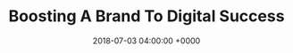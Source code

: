 ---
title: 'Boosting A Brand To Digital Success'
name: "usdrs"
night_header: false
night_footer: true
language: en
published: true
slug: "legal-services-website"
layout: pancakes
description: page description
date: 2018-07-03 04:00:00 +0000
tags: ["Web Development", "Web Experience", "Web Design", "Search Marketing"]
aliases :
  - /work/usdrs/
stacks_hero:
  path: "helpers/work/hero.html"
  image: "images/usdr-cover.png"
  background_color: "#5a829e"
  client: "usdrs"
  logo_color: "white"
grid_item:
  client: "usdrs"
  logo_color: "color"
stacks:
- template: section-row-blocks
  id: overview
  class: padding-m-bottom v_c-center
  background_color: "#5a829e"
  background_image:
  rows:
  - template: include-row
    class: h_c-center v_c-center
    size: container
    cols:
    - template: block-column-builder
      size: '9'
      animate: fade-up
      duration: '400'
      elements:
      - template: element-code
        html: |
          <p class="color-white text-left big-paragraph">Web &amp; Marketing services for U.S. Document Retrieval Service, a 20 year old nationwide litigation support firm based in New York. Fullstack built an all-new web presence completely from scratch. The goal was to modernize the digital brand and generate a third of net-new leads from the web. Through landing page creation and optimization, paid and organic search campaigns and continual testing, their conversion rates went from 0-12% in just 3 months. The work was <a href="https://blog.fullstory.com/from-0-12-percent-optimizing-conversions-with-session-replay/" target="_blank" class="color-white underline">featured by the popular User Experience tool Fullstory</a>.</p>
- template: section-row-blocks
  id: overview
  class: padding-xl-top padding-xl-bottom v_c-center
  background_color: "#ffffff"
  rows:
  - template: include-row
    class: h_c-center v_c-center wrap
    size: container-l
    cols:
    - template: block-column-builder
      size: '12'
      animate: fade-up
      duration: '400'
      elements:
      - template: element-image
        class: padding-m-bottom
        image: "images/landing-page.png"
      - template: element-image
        image: "images/call-back.png"
---